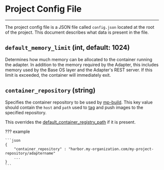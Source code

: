 # Project Config File
* * *

The project config file is a JSON file called `config.json` located at the root of the project.
This document describes what data is present in the file.

## `default_memory_limit` (int, default: 1024)

Determines how much memory can be allocated to the container running the adapter. In
addition to the memory required by the Adapter, this includes memory used by the Base
OS layer and the Adapter's REST server. If this limit is exceeded, the container will
immediately exit.

## `container_repository` (string)

Specifies the container repository to be used by [mp-build](mp-build.md).
This key value should contain the  `host` and `path` used to
[tag](https://docs.docker.com/engine/reference/commandline/tag/) and push images to
the specified repository.

This overrides the [default_container_registry_path](global_config.md#defaultcontainerregistrypath-string-optional)
if it is present.

??? example

    ```json
    {
        "container_repository" : "harbor.my-organization.com/my-project-repository/adaptername"
        ...
    }
    ```
